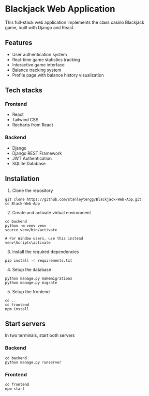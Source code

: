 # Blackjack Web Application
This full-stack web application implements the class casino Blackjack game, built with Django and React.

## Features
- User authentication system
- Real-time game statistics tracking
- Interactive game interface
- Balance tracking system
- Profile page with balance history visualization

## Tech stacks
### Frontend
- React
- Tailwind CSS
- Recharts from React

### Backend
- Django
- Django REST Framework
- JWT Authentication
- SQLite Database

## Installation
1. Clone the repository
```
git clone https://github.com/stanleytengg/Blackjack-Web-App.git
cd Black-Web-App
```
2. Create and activate virtual environment
```
cd backend
python -m venv venv
source venv/bin/activate

# For Window users, use this instead
venv\Scripts\activate
```
3. Install the required dependencies
```
pip install -r requirements.txt
```
4. Setup the database
```
python manage.py makemigrations
python manage.py migrate
```
5. Setup the frontend
```
cd ..
cd frontend
npm install
```
## Start servers
In two terminals, start both servers
### Backend
```
cd backend
python manage.py runserver
```
### Frontend
```
cd frontend
npm start
```
